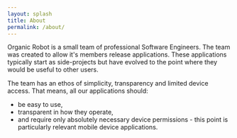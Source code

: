 ```yaml
---
layout: splash
title: About
permalink: /about/
---
```


Organic Robot is a small team of professional Software Engineers. The team was created to allow it's members release applications. These applications typically start as side-projects but have evolved to the point where they would be useful to other users.

The team has an ethos of simplicity, transparency and limited device access. That means, all our applications should:

* be easy to use,
* transparent in how they operate,
* and require only absolutely necessary device permissions - this point is particularly relevant mobile device applications.
